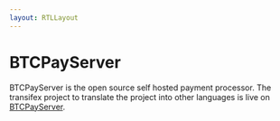 ```yaml
---
layout: RTLLayout
---
```


# BTCPayServer

BTCPayServer is the open source self hosted payment processor. The transifex project to translate the project into other languages is live on [BTCPayServer](https://www.transifex.com/btcpayserver/btcpayserver-website/).